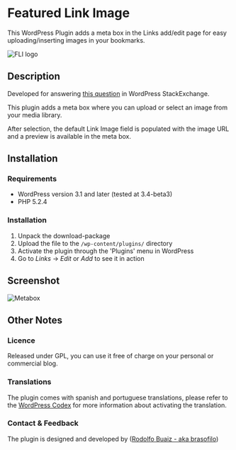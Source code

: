 # Featured Link Image
This WordPress Plugin adds a meta box in the Links add/edit page for easy uploading/inserting images in your bookmarks.

![FLI logo](https://github.com/brasofilo/featured-link-image/raw/master/metabox-sample.png)

## Description
Developed for answering [this question](http://wordpress.stackexchange.com/questions/44902/uploading-images-for-links) in WordPress StackExchange.

This plugin adds a meta box where you can upload or select an image from your media library.

After selection, the default Link Image field is populated with the image URL and a preview is available in the meta box.


## Installation
### Requirements
* WordPress version 3.1 and later (tested at 3.4-beta3)
* PHP 5.2.4

### Installation
1. Unpack the download-package
1. Upload the file to the `/wp-content/plugins/` directory
1. Activate the plugin through the 'Plugins' menu in WordPress
1. Go to *Links* -> *Edit* or *Add* to see it in action


## Screenshot
![Metabox](https://github.com/brasofilo/featured-link-image/raw/master/screenshot.png)


## Other Notes
### Licence
Released under GPL, you can use it free of charge on your personal or commercial blog. 

### Translations
The plugin comes with spanish and portuguese translations, please refer to the [WordPress Codex](http://codex.wordpress.org/Installing_WordPress_in_Your_Language "Installing WordPress in Your Language") for more information about activating the translation.

### Contact & Feedback
The plugin is designed and developed by ([Rodolfo Buaiz - aka brasofilo](http://rodbuaiz.com))